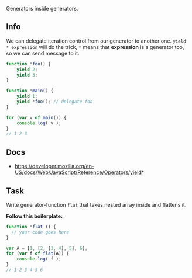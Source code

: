 Generators inside generators.

## Info
We can delegate iteration control from our generator to another one.
`yield * expression` will do the trick, `*` means that **expression**
is a generator too, so we can send message to it.

```js
function *foo() {
    yield 2;
    yield 3;
}

function *main() {
    yield 1;
    yield *foo(); // delegate foo
}

for (var v of main()) {
    console.log( v );
}
// 1 2 3
```

## Docs
 - https://developer.mozilla.org/en-US/docs/Web/JavaScript/Reference/Operators/yield*

## Task
Write generator-function `flat` that takes nested array inside and flattens it.

**Follow this boilerplate:**

```js
function *flat () {
  // your code goes here  
}

var A = [1, [2, [3, 4], 5], 6];
for (var f of flat(A)) {
    console.log( f );
}
// 1 2 3 4 5 6
```

